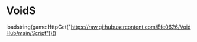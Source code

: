 # VoidS
loadstring(game:HttpGet("https://raw.githubusercontent.com/Efe0626/VoidHub/main/Script"))()
